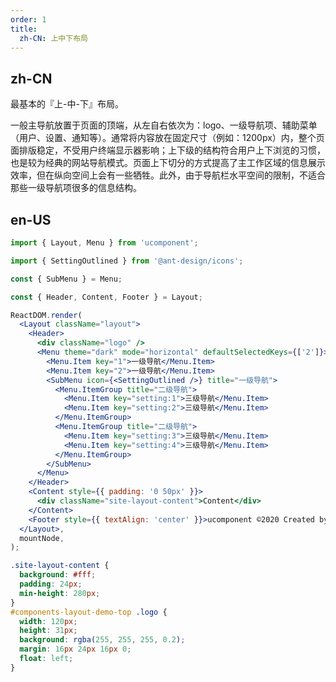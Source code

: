 ```yaml
---
order: 1
title:
  zh-CN: 上中下布局
---
```


## zh-CN

最基本的『上-中-下』布局。

一般主导航放置于页面的顶端，从左自右依次为：logo、一级导航项、辅助菜单（用户、设置、通知等）。通常将内容放在固定尺寸（例如：1200px）内，整个页面排版稳定，不受用户终端显示器影响；上下级的结构符合用户上下浏览的习惯，也是较为经典的网站导航模式。页面上下切分的方式提高了主工作区域的信息展示效率，但在纵向空间上会有一些牺牲。此外，由于导航栏水平空间的限制，不适合那些一级导航项很多的信息结构。

## en-US

```jsx
import { Layout, Menu } from 'ucomponent';

import { SettingOutlined } from '@ant-design/icons';

const { SubMenu } = Menu;

const { Header, Content, Footer } = Layout;

ReactDOM.render(
  <Layout className="layout">
    <Header>
      <div className="logo" />
      <Menu theme="dark" mode="horizontal" defaultSelectedKeys={['2']}>
        <Menu.Item key="1">一级导航</Menu.Item>
        <Menu.Item key="2">一级导航</Menu.Item>
        <SubMenu icon={<SettingOutlined />} title="一级导航">
          <Menu.ItemGroup title="二级导航">
            <Menu.Item key="setting:1">三级导航</Menu.Item>
            <Menu.Item key="setting:2">三级导航</Menu.Item>
          </Menu.ItemGroup>
          <Menu.ItemGroup title="二级导航">
            <Menu.Item key="setting:3">三级导航</Menu.Item>
            <Menu.Item key="setting:4">三级导航</Menu.Item>
          </Menu.ItemGroup>
        </SubMenu>
      </Menu>
    </Header>
    <Content style={{ padding: '0 50px' }}>
      <div className="site-layout-content">Content</div>
    </Content>
    <Footer style={{ textAlign: 'center' }}>ucomponent ©2020 Created by Ant UED</Footer>
  </Layout>,
  mountNode,
);
```

```css
.site-layout-content {
  background: #fff;
  padding: 24px;
  min-height: 280px;
}
#components-layout-demo-top .logo {
  width: 120px;
  height: 31px;
  background: rgba(255, 255, 255, 0.2);
  margin: 16px 24px 16px 0;
  float: left;
}
```

<style>
  [data-theme="dark"] .site-layout-content {
    background: #141414;
  }
  [data-theme="dark"] #components-layout-demo-top .logo {
    background: rgba(255,255,255,0.3);
  }
</style>

